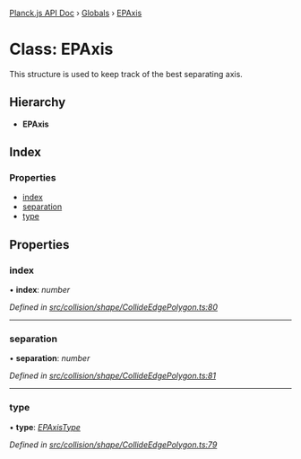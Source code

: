 [Planck.js API Doc](../README.md) › [Globals](../globals.md) › [EPAxis](epaxis.md)

# Class: EPAxis

This structure is used to keep track of the best separating axis.

## Hierarchy

* **EPAxis**

## Index

### Properties

* [index](epaxis.md#index)
* [separation](epaxis.md#separation)
* [type](epaxis.md#type)

## Properties

###  index

• **index**: *number*

*Defined in [src/collision/shape/CollideEdgePolygon.ts:80](https://github.com/shakiba/planck.js/blob/7e469c4/src/collision/shape/CollideEdgePolygon.ts#L80)*

___

###  separation

• **separation**: *number*

*Defined in [src/collision/shape/CollideEdgePolygon.ts:81](https://github.com/shakiba/planck.js/blob/7e469c4/src/collision/shape/CollideEdgePolygon.ts#L81)*

___

###  type

• **type**: *[EPAxisType](../enums/epaxistype.md)*

*Defined in [src/collision/shape/CollideEdgePolygon.ts:79](https://github.com/shakiba/planck.js/blob/7e469c4/src/collision/shape/CollideEdgePolygon.ts#L79)*

